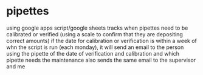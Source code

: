 # pipettes

using google apps script/google sheets
tracks when pipettes need to be calibrated or verified (using a scale to confirm that they are depositing correct amounts)
if the date for calibration or verification is within a week of whn the script is run (each monday), it will send an email to the person using the pipette of the date of verification and calibration and which pipette needs the maintenance
also sends the same email to the supervisor and me
